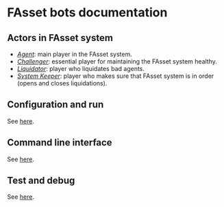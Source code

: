 # FAsset bots documentation

## Actors in FAsset system

* [*Agent*](./actors.md#agent): main player in the FAsset system.
* [*Challenger*](./actors.md#challenger): essential player for maintaining the FAsset system healthy.
* [*Liquidator*](./actors.md#liquidator): player who liquidates bad agents.
* [*System Keeper*](./actors.md#system-keeper): player who makes sure that FAsset system is in order (opens and closes liquidations).

## Configuration and run

See [here](./config.md).

## Command line interface

See [here](./cli.md).

## Test and debug

See [here](./testDebug.md).
